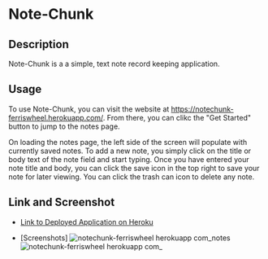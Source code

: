 # Note-Chunk

## Description

Note-Chunk is a a simple, text note record keeping application.

## Usage

To use Note-Chunk, you can visit the website at https://notechunk-ferriswheel.herokuapp.com/. From there, you can clikc the "Get Started" button to jump to the notes page.

On loading the notes page, the left side of the screen will populate with currently saved notes. To add a new note, you simply click on the title or body text of the note field and start typing. Once you have entered your note title and body, you can click the save icon in the top right to save your note for later viewing. You can click the trash can icon to delete any note.

## Link and Screenshot

- [Link to Deployed Application on Heroku](https://notechunk-ferriswheel.herokuapp.com/)

- [Screenshots] 
![notechunk-ferriswheel herokuapp com_notes](https://user-images.githubusercontent.com/104692375/187779713-c322c7ea-bb97-4290-a3d0-9a2813e993d3.png)
![notechunk-ferriswheel herokuapp com_](https://user-images.githubusercontent.com/104692375/187779732-71dca1fb-7e54-4cb7-a8e9-b03836619000.png)


